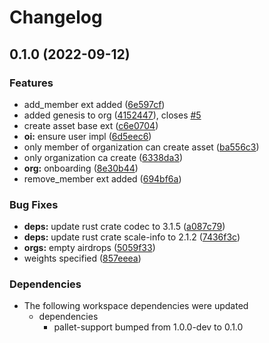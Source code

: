 # Changelog

## 0.1.0 (2022-09-12)


### Features

* add_member ext added ([6e597cf](https://github.com/finalbiome/finalbiome-node/commit/6e597cf65f4be23e3595849035f12c2541069012))
* added genesis to org ([4152447](https://github.com/finalbiome/finalbiome-node/commit/415244726f163814b74c61e28b5c4db9f70801ce)), closes [#5](https://github.com/finalbiome/finalbiome-node/issues/5)
* create asset base ext ([c6e0704](https://github.com/finalbiome/finalbiome-node/commit/c6e0704cd5c99cedab03646cf57fb12b11d09853))
* **oi:** ensure user impl ([6d5eec6](https://github.com/finalbiome/finalbiome-node/commit/6d5eec6c0d595839a0838ea0e7c174d513fb6fae))
* only member of organization can create asset ([ba556c3](https://github.com/finalbiome/finalbiome-node/commit/ba556c31155ea3577cb8840d56eb3851ccb34bb7))
* only organization ca create ([6338da3](https://github.com/finalbiome/finalbiome-node/commit/6338da327c399e35237ed1743f0a4cbf2ffaa5e4))
* **org:** onboarding ([8e30b44](https://github.com/finalbiome/finalbiome-node/commit/8e30b4479e6b63a7a3a94419411b1251b587623b))
* remove_member ext added ([694bf6a](https://github.com/finalbiome/finalbiome-node/commit/694bf6aba6acc3613c582f91134ffce609844250))


### Bug Fixes

* **deps:** update rust crate codec to 3.1.5 ([a087c79](https://github.com/finalbiome/finalbiome-node/commit/a087c7987e8a85a27c87721fe9d231d990bf828b))
* **deps:** update rust crate scale-info to 2.1.2 ([7436f3c](https://github.com/finalbiome/finalbiome-node/commit/7436f3cb148d0abdc2af353accc43a13a6d7aeab))
* **orgs:** empty airdrops ([5059f33](https://github.com/finalbiome/finalbiome-node/commit/5059f33be3ac82d9842c81f5936505b1f9d7b675))
* weights specified ([857eeea](https://github.com/finalbiome/finalbiome-node/commit/857eeea7d9f38ca989ccd4a7a4908389e7d2450d))


### Dependencies

* The following workspace dependencies were updated
  * dependencies
    * pallet-support bumped from 1.0.0-dev to 0.1.0
